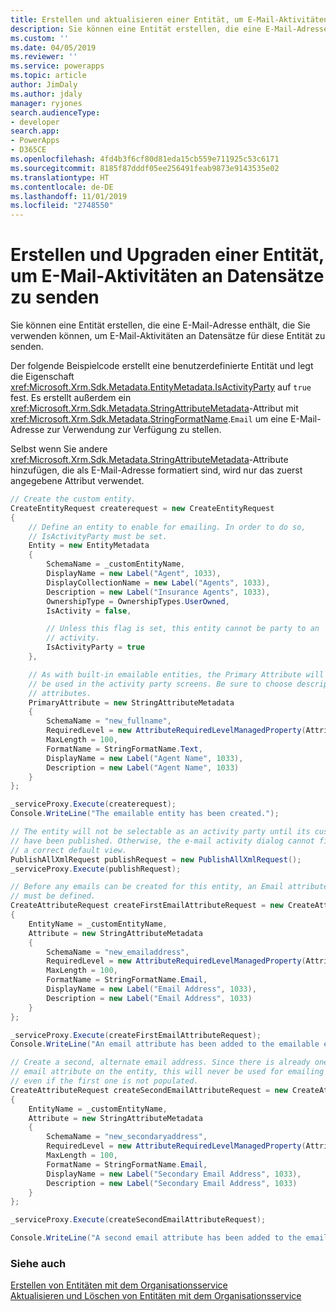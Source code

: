 ```yaml
---
title: Erstellen und aktualisieren einer Entität, um E-Mail-Aktivitäten an Datensätze zu senden (Common Data Service) | Microsoft-Dokumentation
description: Sie können eine Entität erstellen, die eine E-Mail-Adresse enthält, die Sie verwenden können, um E-Mail-Aktivitäten an Datensätze für diese Entität zu senden.
ms.custom: ''
ms.date: 04/05/2019
ms.reviewer: ''
ms.service: powerapps
ms.topic: article
author: JimDaly
ms.author: jdaly
manager: ryjones
search.audienceType:
- developer
search.app:
- PowerApps
- D365CE
ms.openlocfilehash: 4fd4b3f6cf80d81eda15cb559e711925c53c6171
ms.sourcegitcommit: 8185f87dddf05ee256491feab9873e9143535e02
ms.translationtype: HT
ms.contentlocale: de-DE
ms.lasthandoff: 11/01/2019
ms.locfileid: "2748550"
---
```

# <a name="create-and-update-an-entity-to-send-email-activities-to-records"></a>Erstellen und Upgraden einer Entität, um E-Mail-Aktivitäten an Datensätze zu senden

Sie können eine Entität erstellen, die eine E-Mail-Adresse enthält, die Sie verwenden können, um E-Mail-Aktivitäten an Datensätze für diese Entität zu senden.  
  
 Der folgende Beispielcode erstellt eine benutzerdefinierte Entität und legt die Eigenschaft <xref:Microsoft.Xrm.Sdk.Metadata.EntityMetadata.IsActivityParty> auf `true` fest. Es erstellt außerdem ein <xref:Microsoft.Xrm.Sdk.Metadata.StringAttributeMetadata>-Attribut mit <xref:Microsoft.Xrm.Sdk.Metadata.StringFormatName>.`Email` um eine E-Mail-Adresse zur Verwendung zur Verfügung zu stellen.  
  
 Selbst wenn Sie andere <xref:Microsoft.Xrm.Sdk.Metadata.StringAttributeMetadata>-Attribute hinzufügen, die als E-Mail-Adresse formatiert sind, wird nur das zuerst angegebene Attribut verwendet.  

```csharp
// Create the custom entity.
CreateEntityRequest createrequest = new CreateEntityRequest
{
    // Define an entity to enable for emailing. In order to do so,
    // IsActivityParty must be set.
    Entity = new EntityMetadata
    {
        SchemaName = _customEntityName,
        DisplayName = new Label("Agent", 1033),
        DisplayCollectionName = new Label("Agents", 1033),
        Description = new Label("Insurance Agents", 1033),
        OwnershipType = OwnershipTypes.UserOwned,
        IsActivity = false,

        // Unless this flag is set, this entity cannot be party to an
        // activity.
        IsActivityParty = true
    },

    // As with built-in emailable entities, the Primary Attribute will
    // be used in the activity party screens. Be sure to choose descriptive
    // attributes.
    PrimaryAttribute = new StringAttributeMetadata
    {
        SchemaName = "new_fullname",
        RequiredLevel = new AttributeRequiredLevelManagedProperty(AttributeRequiredLevel.None),
        MaxLength = 100,
        FormatName = StringFormatName.Text,
        DisplayName = new Label("Agent Name", 1033),
        Description = new Label("Agent Name", 1033)
    }
};

_serviceProxy.Execute(createrequest);
Console.WriteLine("The emailable entity has been created.");

// The entity will not be selectable as an activity party until its customizations
// have been published. Otherwise, the e-mail activity dialog cannot find
// a correct default view.
PublishAllXmlRequest publishRequest = new PublishAllXmlRequest();
_serviceProxy.Execute(publishRequest);

// Before any emails can be created for this entity, an Email attribute
// must be defined.
CreateAttributeRequest createFirstEmailAttributeRequest = new CreateAttributeRequest
{
    EntityName = _customEntityName,
    Attribute = new StringAttributeMetadata
    {
        SchemaName = "new_emailaddress",
        RequiredLevel = new AttributeRequiredLevelManagedProperty(AttributeRequiredLevel.None),
        MaxLength = 100,
        FormatName = StringFormatName.Email,
        DisplayName = new Label("Email Address", 1033),
        Description = new Label("Email Address", 1033)
    }
};

_serviceProxy.Execute(createFirstEmailAttributeRequest);
Console.WriteLine("An email attribute has been added to the emailable entity.");

// Create a second, alternate email address. Since there is already one 
// email attribute on the entity, this will never be used for emailing
// even if the first one is not populated.
CreateAttributeRequest createSecondEmailAttributeRequest = new CreateAttributeRequest
{
    EntityName = _customEntityName,
    Attribute = new StringAttributeMetadata
    {
        SchemaName = "new_secondaryaddress",
        RequiredLevel = new AttributeRequiredLevelManagedProperty(AttributeRequiredLevel.None),
        MaxLength = 100,
        FormatName = StringFormatName.Email,
        DisplayName = new Label("Secondary Email Address", 1033),
        Description = new Label("Secondary Email Address", 1033)
    }
};

_serviceProxy.Execute(createSecondEmailAttributeRequest);

Console.WriteLine("A second email attribute has been added to the emailable entity.");
```

### <a name="see-also"></a>Siehe auch

[Erstellen von Entitäten mit dem Organisationsservice](entity-operations-create.md)  
[Aktualisieren und Löschen von Entitäten mit dem Organisationsservice](entity-operations-update-delete.md)
